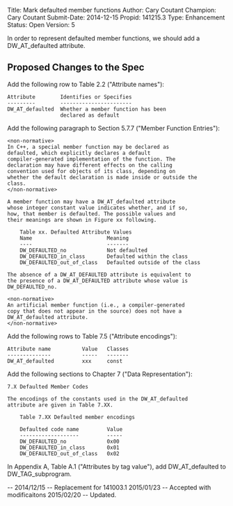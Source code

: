 Title:       Mark defaulted member functions
Author:      Cary Coutant
Champion:    Cary Coutant
Submit-Date: 2014-12-15
Propid:      141215.3
Type:        Enhancement
Status:      Open
Version:     5

In order to represent defaulted member functions, we should add a
DW_AT_defaulted attribute.

Proposed Changes to the Spec
----------------------------

Add the following row to Table 2.2 ("Attribute names"):

    Attribute        Identifies or Specifies
    ---------        -----------------------
    DW_AT_defaulted  Whether a member function has been
                     declared as default

Add the following paragraph to Section 5.7.7 ("Member Function
Entries"):

    <non-normative>
    In C++, a special member function may be declared as
    defaulted, which explicitly declares a default
    compiler-generated implementation of the function. The
    declaration may have different effects on the calling
    convention used for objects of its class, depending on
    whether the default declaration is made inside or outside the
    class.
    </non-normative>

    A member function may have a DW_AT_defaulted attribute
    whose integer constant value indicates whether, and if so,
    how, that member is defaulted. The possible values and
    their meanings are shown in Figure xx following.

        Table xx. Defaulted Attribute Values
        Name                        Meaning
        ----                        -------
        DW_DEFAULTED_no             Not defaulted
        DW_DEFAULTED_in_class       Defaulted within the class
        DW_DEFAULTED_out_of_class   Defaulted outside of the class

    The absence of a DW_AT_DEFAULTED attribute is equivalent to
    the presence of a DW_AT_DEFAULTED attribute whose value is
    DW_DEFAULTED_no.

    <non-normative>
    An artificial member function (i.e., a compiler-generated
    copy that does not appear in the source) does not have a
    DW_AT_defaulted attribute.
    </non-normative>

Add the following rows to Table 7.5 ("Attribute encodings"):

    Attribute name          Value   Classes
    --------------          -----   -------
    DW_AT_defaulted         xxx     const

Add the following sections to Chapter 7 ("Data Representation"):

    7.X Defaulted Member Codes

    The encodings of the constants used in the DW_AT_defaulted
    attribute are given in Table 7.XX.

        Table 7.XX Defaulted member encodings

        Defaulted code name         Value
        -------------------         -----
        DW_DEFAULTED_no             0x00
        DW_DEFAULTED_in_class       0x01
        DW_DEFAULTED_out_of_class   0x02

In Appendix A, Table A.1 ("Attributes by tag value"), add
DW_AT_defaulted to DW_TAG_subprogram.

--
2014/12/15 -- Replacement for 141003.1
2015/01/23 -- Accepted with modificaitons
2015/02/20 -- Updated.
